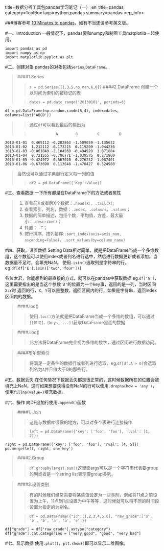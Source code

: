 title=数据分析工具包pandas学习笔记（一）
en_title=pandas
category=ToolBox
tags=python,pandas
summary=pandas
<ep_info>

###博客参考 [10 Minutes to pandas](http://pandas.pydata.org/pandas-docs/stable/10min.html)，如有不当还请参考英文版。

#一、Introduction
一般情况下，pandas要和numpy和制图工具matplotlib一起使用。
>
	import pandas as pd
	import numpy as np
	import matplotlib.pyplot as plt

#二、创建对象
pandas的对象包括`Series`,`DataFrame`。
>####1.Series
>> `s = pd.Series([1,3,5,np.nan,6,8])`
>####2.DataFrame
>>创建一个以时间为索引的被标记的表
>
>>     dates = pd.date_range('20130101', periods=6)
	df = pd.DataFrame(np.random.randn(6,4), index=dates, columns=list('ABCD'))
>>通过`df`可以看到最后的输出为
>
>>                 A        B         C         D
	2013-01-01  0.469112 -0.282863 -1.509059 -1.135632
	2013-01-02  1.212112 -0.173215  0.119209 -1.044236
	2013-01-03 -0.861849 -2.104569 -0.494929  1.071804
	2013-01-04  0.721555 -0.706771 -1.039575  0.271860
	2013-01-05 -0.424972  0.567020  0.276232 -1.087401
	2013-01-06 -0.673690  0.113648 -1.478427  0.524988
>当然也可以通过字典自行定义每一列的值
>
>>`df2 = pd.DataFrame({'Key':Value})`

#三、查看数据
一下所有都是在DataFrame下的方法或者属性
>1. 查看前X或者后X个数据：`.head(X)`，`.tail(X)`;
>2. 查看索引，列名，数据：`.index`，`.columns`，`.values`；
>3. 数据的简单描述，包括个数，平均值，方差，最大最小：`.describe()`；
>4. 转置： `.T`；
>5. 按行排序，按列排序:`.sort_index(axis=axis_num, ascending=False)`，`.sort_values(by=column_name)`


#四、获取，设置数据
Setting Data相对简单，就是把DataFrame当成一个多维数组，这个数组可以使用index或者列名进行选中，然后进行数据更新或者添加。当数据量不足时，会填充NaN。
使用`.isin()`选取列是字符串的行。eg.`df[df['E'].isin(['two','four'])]`

各位太君，你能想到的最直接的方式，就可以在pandas中获取数据
eg.`df['A']`，这里需要指出的是当这个参数`'A'`的位置为一个key事，返回的是一列，当时区间`X:Y`时 返回的行，`X`，`Y`可以是整数，返回区间内的行，如果是字符串，返回index区间内的数据。

>####.loc()
>>使用`.loc()`方法就是把DataFrame当成一个多维的数组，可以通过`[[区间]，[keys, ...]]`获取DataFrame里面的数据

>####.iloc()
>>此方法将DataFrame完全视为多维的数字，通过区间进行数据访问。

>####布尔型索引
>>将满足一定条件的数据行或者列进行选取，eg.`df[df.A > 0]`会选取列名为`A`并且值大于0的那些行。


#五、数据丢失
在任何情况下数据丢失都是很正常的，这时候数据所在的位置会被填充上NaN，这时如果想要获得没有NaN的行可以使用`.dropna(how = 'any')`，使用`fillna(value=)`填充数据。

#六、操作
向DF追加行使用`.append()`函数
>####1. Join
>>这是与数据库很像的地方，可以对多个表进行连接操作.
>
>>     left = pd.DataFrame({'key': ['foo', 'foo'], 'lval': [1, 2]})
	right = pd.DataFrame({'key': ['foo', 'foo'], 'rval': [4, 5]})
	pd.merge(left, right, on='key')

>####2.Group
>> `df.groupby(args).sum()`这里面args可以是一个字符串代表要group的列或者是一个string list表示要group多列。

>####3.设置类别
>>有的时候我们经常需要将某些值设定为一些类别，例如将11点之前设置为上午，11点到1点设置为中午等等，这时候就可以将不同的时间段设置为指定的为别名。
>
>>     df = pd.DataFrame({"id":[1,2,3,4,5,6], "raw_grade":['a', 'b', 'b', 'a', 'a', 'e']})
	df["grade"] = df["raw_grade"].astype("category")
	df["grade"].cat.categories = ["very good", "good", "very bad"]

#七、显示数据
使用`.plot()`，`plt.show()`即可以显示二维图像。